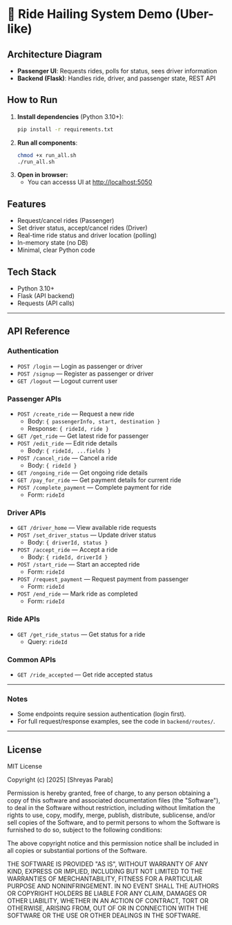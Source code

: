 # 🚕 Ride Hailing System Demo (Uber-like)

## Architecture Diagram

- **Passenger UI**: Requests rides, polls for status, sees driver information
- **Backend (Flask)**: Handles ride, driver, and passenger state, REST API

## How to Run

1. **Install dependencies** (Python 3.10+):
   ```bash
   pip install -r requirements.txt
   ```
2. **Run all components**:
   ```bash
   chmod +x run_all.sh
   ./run_all.sh
   ```
3. **Open in browser:**
   - You can accesss UI at [http://localhost:5050](http://localhost:5050)

## Features

- Request/cancel rides (Passenger)
- Set driver status, accept/cancel rides (Driver)
- Real-time ride status and driver location (polling)
- In-memory state (no DB)
- Minimal, clear Python code

## Tech Stack

- Python 3.10+
- Flask (API backend)
- Requests (API calls)

---

## API Reference

### Authentication

- `POST /login` — Login as passenger or driver
- `POST /signup` — Register as passenger or driver
- `GET /logout` — Logout current user

### Passenger APIs

- `POST /create_ride` — Request a new ride
  - Body: `{ passengerInfo, start, destination }`
  - Response: `{ rideId, ride }`
- `GET /get_ride` — Get latest ride for passenger
- `POST /edit_ride` — Edit ride details
  - Body: `{ rideId, ...fields }`
- `POST /cancel_ride` — Cancel a ride
  - Body: `{ rideId }`
- `GET /ongoing_ride` — Get ongoing ride details
- `GET /pay_for_ride` — Get payment details for current ride
- `POST /complete_payment` — Complete payment for ride
  - Form: `rideId`

### Driver APIs

- `GET /driver_home` — View available ride requests
- `POST /set_driver_status` — Update driver status
  - Body: `{ driverId, status }`
- `POST /accept_ride` — Accept a ride
  - Body: `{ rideId, driverId }`
- `POST /start_ride` — Start an accepted ride
  - Form: `rideId`
- `POST /request_payment` — Request payment from passenger
  - Form: `rideId`
- `POST /end_ride` — Mark ride as completed
  - Form: `rideId`

### Ride APIs

- `GET /get_ride_status` — Get status for a ride
  - Query: `rideId`

### Common APIs

- `GET /ride_accepted` — Get ride accepted status

---

### Notes

- Some endpoints require session authentication (login first).
- For full request/response examples, see the code in `backend/routes/`.

---

## License

MIT License

Copyright (c) [2025] [Shreyas Parab]

Permission is hereby granted, free of charge, to any person obtaining a copy of this software and associated documentation files (the "Software"), to deal in the Software without restriction, including without limitation the rights to use, copy, modify, merge, publish, distribute, sublicense, and/or sell copies of the Software, and to permit persons to whom the Software is furnished to do so, subject to the following conditions:

The above copyright notice and this permission notice shall be included in all copies or substantial portions of the Software.

THE SOFTWARE IS PROVIDED "AS IS", WITHOUT WARRANTY OF ANY KIND, EXPRESS OR IMPLIED, INCLUDING BUT NOT LIMITED TO THE WARRANTIES OF MERCHANTABILITY, FITNESS FOR A PARTICULAR PURPOSE AND NONINFRINGEMENT. IN NO EVENT SHALL THE AUTHORS OR COPYRIGHT HOLDERS BE LIABLE FOR ANY CLAIM, DAMAGES OR OTHER LIABILITY, WHETHER IN AN ACTION OF CONTRACT, TORT OR OTHERWISE, ARISING FROM, OUT OF OR IN CONNECTION WITH THE SOFTWARE OR THE USE OR OTHER DEALINGS IN THE SOFTWARE.
